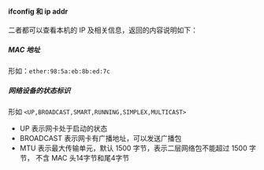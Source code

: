 #### ifconfig 和 ip addr
二者都可以查看本机的 IP 及相关信息，返回的内容说明如下：  

##### MAC 地址
形如：`ether:98:5a:eb:8b:ed:7c`
##### 网络设备的状态标识
形如 `<UP,BROADCAST,SMART,RUNNING,SIMPLEX,MULTICAST> `  

- UP 表示网卡处于启动的状态
- BROADCAST 表示网卡有广播地址，可以发送广播包
- MTU 表示最大传输单元，默认 1500 字节，表示二层网络包不能超过 1500 字节， 不含 MAC 头14字节和尾4字节
